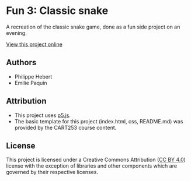 # Fun 3: Classic snake

A recreation of the classic snake game, done as a fun side project on an evening.

[View this project online](https://philippefutureby.github.io/cu-cart253/fun/3)

## Authors

- Philippe Hebert
- Emilie Paquin

## Attribution

- This project uses [p5.js](https://p5js.org).
- The basic template for this project (index.html, css, README.md) was provided by the CART253 course content.

## License

This project is licensed under a Creative Commons Attribution ([CC BY 4.0](https://creativecommons.org/licenses/by/4.0/deed.en)) license with the exception of libraries and other components which are governed by their respective licenses.